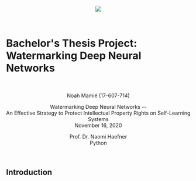<p align="center"> 
<img src="https://github.com/TheTrueMrbequiet/Boolean-Coin/blob/master/HSG%20Logo.jpg">
</p>
<br />

# Bachelor's Thesis Project: Watermarking Deep Neural Networks # 

<br />

<p align="center">
Noah Mamié (17-607-714)
</p>

<p align="center">
Watermarking Deep Neural Networks -- <br />
An Effective Strategy to Protect Intellectual Property Rights on Self-Learning Systems <br />
November 16, 2020
</p>

<p align="center">
Prof. Dr. Naomi Haefner <br />
Python
</p>
<br />


## Introduction
